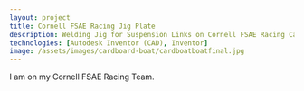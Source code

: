 ```yaml
---
layout: project
title: Cornell FSAE Racing Jig Plate
description: Welding Jig for Suspension Links on Cornell FSAE Racing Car
technologies: [Autodesk Inventor (CAD), Inventor]
image: /assets/images/cardboard-boat/cardboatboatfinal.jpg
---
```


I am on my Cornell FSAE Racing Team. 
